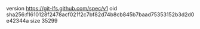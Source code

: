 version https://git-lfs.github.com/spec/v1
oid sha256:f1610128f2478acf021f2c7bf82d74b8cb845b7baad75353152b3d2d0e42344a
size 35299
